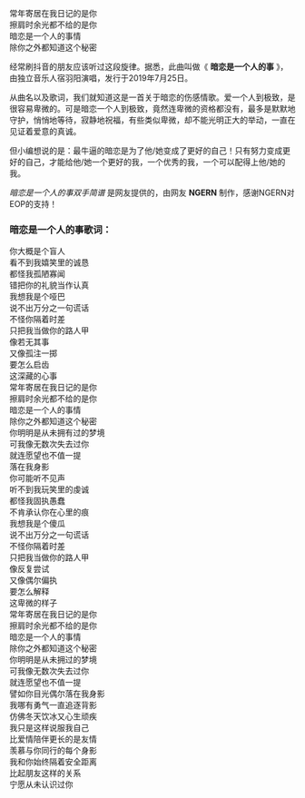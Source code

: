 

常年寄居在我日记的是你  
擦肩时余光都不给的是你  
暗恋是一个人的事情  
除你之外都知道这个秘密

经常刷抖音的朋友应该听过这段旋律。据悉，此曲叫做《 **暗恋是一个人的事** 》，由独立音乐人宿羽阳演唱，发行于2019年7月25日。

从曲名以及歌词，我们就知道这是一首关于暗恋的伤感情歌。爱一个人到极致，是很容易卑微的。可是暗恋一个人到极致，竟然连卑微的资格都没有，最多是默默地守护，悄悄地等待，寂静地祝福，有些类似卑微，却不能光明正大的举动，一直在见证着爱意的真诚。

但小编想说的是：最牛逼的暗恋是为了他/她变成了更好的自己！只有努力变成更好的自己，才能给他/她一个更好的我，一个优秀的我，一个可以配得上他/她的我。

_暗恋是一个人的事双手简谱_ 是网友提供的，由网友 **NGERN** 制作，感谢NGERN对EOP的支持！

### 暗恋是一个人的事歌词：

你大概是个盲人  
看不到我嬉笑里的诚恳  
都怪我孤陋寡闻  
错把你的礼貌当作认真  
我想我是个哑巴  
说不出万分之一句谎话  
不怪你隔着时差  
只把我当做你的路人甲  
像若无其事  
又像孤注一掷  
要怎么启齿  
这深藏的心事  
常年寄居在我日记的是你  
擦肩时余光都不给的是你  
暗恋是一个人的事情  
除你之外都知道这个秘密  
你明明是从未拥有过的梦境  
可我像无数次失去过你  
就连愿望也不值一提  
落在我身影  
你可能听不见声  
听不到我玩笑里的虔诚  
都怪我固执愚蠢  
不肯承认你在心里的痕  
我想我是个傻瓜  
说不出万分之一句谎话  
不怪你隔着时差  
只把我当做你的路人甲  
像反复尝试  
又像偶尔偏执  
要怎么解释  
这卑微的样子  
常年寄居在我日记的是你  
擦肩时余光都不给的是你  
暗恋是一个人的事情  
除你之外都知道这个秘密  
你明明是从未拥过的梦境  
可我像无数次失去过你  
就连愿望也不值一提  
譬如你目光偶尔落在我身影  
我哪有勇气一直追逐背影  
仿佛冬天饮冰又心生顽疾  
我只是这样说服我自己  
比爱情陪伴更长的是友情  
羡慕与你同行的每个身影  
我和你始终隔着安全距离  
比起朋友这样的关系  
宁愿从未认识过你

